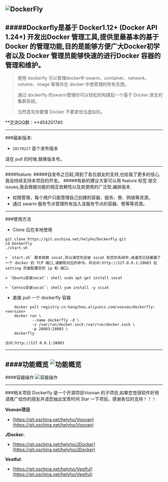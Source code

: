 ![DockerFly](http://git.oschina.net/uploads/images/2017/0227/130240_f5a011b5_116083.png "DockerFly")
------------------

#####Dockerfly是基于 Docker1.12+ (Docker API 1.24+) 开发出Docker 管理工具,提供里最基本的基于 Docker 的管理功能,目的是能够方便广大Docker初学者以及 Docker 管理员能够快速的进行Docker 容器的管理和维护。
------------------
> 使用 dockerfly 可以管理docker中 swarm、container、network、volume、image 等等你在 docker 中想管理的所有东西。

> 通过 dockerfly 的swarm管理你可以轻松的构建起一个基于 Docker 原生的集群系统。

> 当然首先你要懂 Docker 不要拿他当虚拟机。

**交流QQ群：**454201740

------------------
###最新版本:
 - `20170227` 首个发布版本

 请在 pull 的时候,替换版本号<version>。

------------------

####feature:
#####自发布之日起,得到了各位朋友的支持,也给我了更多的信心,我会持续支持本项目的开发。
#####有新的建议大家可以用 feature 标签 提交 issues,我会根据功能的相互依赖性以及其使用的广泛型,编排版本.

 - 权限管理，每个用户只能管理自己创建的容器、服务、卷、网络等资源。
 - 通过 swarm 服务节点管理所有加入该服务节点的容器、卷等等资源。
 


------------------
###使用方法
 - Clone 后在本地使用
```shell
git clone https://git.oschina.net/helyho/DockerFly.git
cd DockerFly
./start.sh
```
    > `start.sh` 脚本依赖 socat,所以请您先安装 socat 到您的系统中,或者您已经暴露了一个 docker 的 TCP 端口,请删除对应的命令。并访问:http://127.0.0.1:28083 在 setting 页面配置您的 ip 和 端口。

    > `Ubuntu安装socat`: shell sudo apt-get install socat

    > `Centos安装socat`: shell yum install -y sccat

 - 直接 pull 一个 dockerfly 容器
```shell
    docker pull registry.cn-hangzhou.aliyuncs.com/voovan/dockerfly:<version> 
    docker run \
            --name dockerfly -d \
            -v /var/run/docker.sock:/var/run/docker.sock \
            -p 28083:28083 \
    dockerfly
```
    访问:http://127.0.0.1:28083

------------------

####功能概览
![功能概览](http://git.oschina.net/uploads/images/2017/0227/125457_aa86c71d_116083.gif "功能概览")
------------------
####容器操作
![容器操作](http://git.oschina.net/uploads/images/2017/0227/125522_866b27ec_116083.gif "容器操作")

------------------

###相关项目
Dockerfly 是一个开源项目Voovan 的子项目,如果您觉得软件好用请推广给你的朋友并请您抽出宝贵时间 Star 一下项目。感谢各位的支持！！！

**Voovan项目**
 - [https://git.oschina.net/helyho/Voovan](https://git.oschina.net/helyho/Voovan) 

**JDocker:**
 - [https://git.oschina.net/helyho/JDocker](https://git.oschina.net/helyho/JDocker)

**Vestful:**
 - [https://git.oschina.net/helyho/Vestful](https://git.oschina.net/helyho/Vestful)